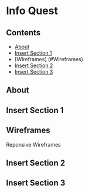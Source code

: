 # Info Quest

## Contents
- [About](#about)
- [Insert Section 1](#Insert-Section-1)
- [Wireframes] (#Wireframes)
- [Insert Section 2](#Insert-Section-2)
- [Insert Section 3](#Insert-Section-3)

## About

## Insert Section 1

## Wireframes 

Reponsive Wireframes 


## Insert Section 2

## Insert Section 3

### 
